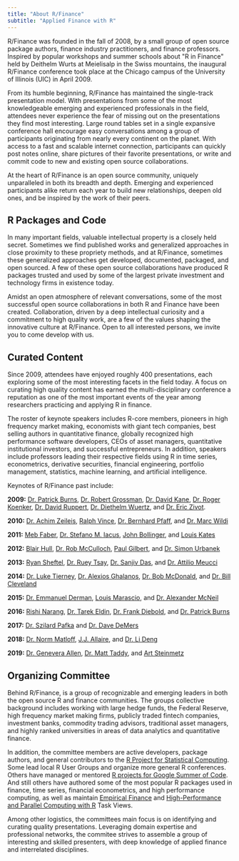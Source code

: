 ```yaml
---
title: "About R/Finance"
subtitle: "Applied Finance with R"
---
```


R/Finance was founded in the fall of 2008, by a small group of open source 
package authors, finance industry practitioners, and finance professors. Inspired by 
popular workshops and summer schools about "R in Finance" held by Deithelm Wurts 
at Meielisalp in the Swiss mountains, the inaugural R/Finance conference took 
place at the Chicago campus of the University of Illinois (UIC) in April 2009. 

From its humble beginning, R/Finance has maintained the single-track presentation 
model. With presentations from some of the most knowledgeable emerging and
experienced professionals in the field, attendees never experience the fear 
of missing out on the presentations they find most interesting. Large round 
tables set in a single expansive conference hall encourage easy conversations 
among a group of participants originating from nearly every continent on the 
planet. With access to a fast and scalable internet connection, participants can
quickly post notes online, share pictures of their favorite presentations, or
write and commit code to new and existing open source collaborations.

At the heart of R/Finance is an open source community, uniquely unparalleled in 
both its breadth and depth. Emerging and experienced participants alike return 
each year to build new relationships, deepen old ones, and be inspired by the
work of their peers. 

## R Packages and Code

In many important fields, valuable intellectual property is a closely held 
secret. Sometimes we find published works and generalized approaches in close
proximity to these propriety methods, and at R/Finance, sometimes these generalized 
approaches get developed, documented, packaged, and open sourced. A few of these
open source collaborations have produced R packages trusted and used by some
of the largest private investment and technology firms in existence today.

Amidst an open atmosphere of relevant conversations, some of the most 
successful open source collaborations in both R and Finance have been 
created. Collaboration, driven by a deep intellectual curiosity and a commitment 
to high quality work, are a few of the values shaping the innovative culture at 
R/Finance. Open to all interested persons, we invite you to come develop with us.

## Curated Content  

Since 2009, attendees have enjoyed roughly 400 presentations, each exploring 
some of the most interesting facets in the field today. A focus on curating
high quality content has earned the multi-disciplinary conference a reputation as 
one of the most important events of the year among researchers practicing and 
applying R in finance.

The roster of keynote speakers includes R-core members, pioneers 
in high frequency market making, economists with giant tech companies, best 
selling authors in quantitative finance, globally recognized high performance
software developers, CEOs of asset managers, quantitative institutional investors, 
and successful entrepreneurs. In addition, speakers include professors leading 
their respective fields using R in time series, econometrics, derivative 
securities, financial engineering, portfolio management, statistics, machine 
learning, and artificial intelligence.

Keynotes of R/Finance past include:

**2009:** [Dr. Patrick Burns](https://www.burns-stat.com/about-burns-statistics/), 
[Dr. Robert Grossman](http://rgrossman.com/about.html), 
[Dr. David Kane](https://www.davidkane.info/), 
[Dr. Roger Koenker](http://www.econ.uiuc.edu/~roger/), 
[Dr. David Ruppert](https://people.orie.cornell.edu/davidr/), 
[Dr. Diethelm Wuertz](https://comp.phys.ethz.ch/news-and-events/nc/2016/08/in-memoriam-diethelm-wuertz.html), and [Dr. Eric Zivot](https://faculty.washington.edu/ezivot/). 

**2010:** [Dr. Achim Zeileis](https://eeecon.uibk.ac.at/~zeileis/), 
[Ralph Vince](https://ralphvince.com/), [Dr. Bernhard Pfaff](https://www.linkedin.com/in/bernhard-pfaff-8337229/?originalSubdomain=de), 
and [Dr. Marc Wildi](https://www.zhaw.ch/en/about-us/person/wlmr/) 

**2011:** [Meb Faber](https://mebfaber.com/about/), [Dr. Stefano M. Iacus](https://datasciencelab.unimi.it/index.php/about-us/stefano-iacus/), 
[John Bollinger](https://www.bollingerbands.com/about-us), 
and [Louis Kates](https://www.researchgate.net/scientific-contributions/2020132547_Louis_Kates) 

**2012:** [Blair Hull](https://www.linkedin.com/in/blairhull/), [Dr. Rob McCulloch](https://stat.cornell.edu/cornell-day-statistics-2018/rob-mcculloch), 
[Paul Gilbert](https://www.rdocumentation.org/collaborators/name/Paul%20Gilbert), and [Dr. Simon Urbanek](https://urbanek.info/)

**2013:** [Ryan Sheftel](https://www.linkedin.com/in/ryansheftel/), 
[Dr. Ruey Tsay](https://www.chicagobooth.edu/faculty/directory/t/ruey-s-tsay), 
[Dr. Sanjiv Das](https://srdas.github.io/), and 
[Dr. Attilio Meucci](https://www.linkedin.com/in/attilio-meucci-72580013/)

**2014:** [Dr. Luke Tierney](https://stat.uiowa.edu/people/luke-tierney), 
[Dr. Alexios Ghalanos](https://www.linkedin.com/in/alexios-galanos-64309165/), 
[Dr. Bob McDonald](https://www.kellogg.northwestern.edu/faculty/directory/mcdonald_robert.aspx), 
and [Dr. Bill Cleveland](https://www.stat.purdue.edu/~wsc/)  

**2015:** [Dr. Emmanuel Derman](https://ieor.columbia.edu/faculty/emanuel-derman), 
[Louis Marascio](https://www.linkedin.com/in/louismarascio/), and 
[Dr. Alexander McNeil](https://www.qrmtutorial.org/8-about/35-alexander-j-mcneil)

**2016:** [Rishi Narang](https://www.thequantbook.com/about-the-author.html),
[Dr. Tarek Eldin](https://www.geodecapital.com/firm/team/investment-leadership), 
[Dr. Frank Diebold](https://fnce.wharton.upenn.edu/profile/fdiebold/), and 
[Dr. Patrick Burns](https://www.burns-stat.com/about-burns-statistics/)  

**2017:** [Dr. Szilard Pafka](https://www.linkedin.com/in/szilard/) and 
[Dr. Dave DeMers](https://www.linkedin.com/in/david-demers-3093a/)

**2018:** [Dr. Norm Matloff](https://faculty.engineering.ucdavis.edu/matloff/), 
[J.J. Allaire](https://www.linkedin.com/in/jjallaire/), and 
[Dr. Li Deng](https://www.ece.uw.edu/people/li-deng/)

**2019:** [Dr. Genevera Allen](https://eceweb.rice.edu/people/genevera-allen),
[Dr. Matt Taddy](https://www.linkedin.com/in/matt-taddy-433078137/), and 
[Art Steinmetz](https://www.linkedin.com/in/asteinmetz/) 


## Organizing Committee 

Behind R/Finance, is a group of recognizable and emerging leaders in both the 
open source R and finance communities. The groups collective background includes 
working with large hedge funds, the Federal Reserve, high frequency market 
making firms, publicly traded fintech companies, investment banks, commodity 
trading advisors, traditional asset managers, and highly ranked 
universities in areas of data analytics and quantitative finance.

In addition, the committee members are active developers, package authors, and
general contributors to the [R Project for Statistical Computing](https://www.r-project.org/). 
Some lead local R User Groups and organize more general R conferences.
Others have managed or mentored [R projects for Google Summer of Code](https://github.com/rstats-gsoc/). And still others have authored some of the 
most popular R packages used in finance, time series, financial econometrics, and 
high performance computing, as well as maintain
[Empirical Finance](https://cran.r-project.org/web/views/Finance.html)
and [High-Performance and Parallel Computing with R](https://cran.r-project.org/web/views/HighPerformanceComputing.html) Task Views.

Among other logistics, the committees main focus is on identifying and curating 
quality presentations. Leveraging domain expertise and professional networks, 
the commitee strives to assemble a group of interesting and skilled presenters, 
with deep knowledge of applied finance and interrelated disciplines.


